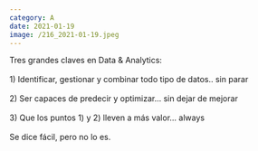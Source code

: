 ```yaml
--- 
category: A 
date: 2021-01-19 
image: /216_2021-01-19.jpeg 
--- 
```


Tres grandes claves en Data & Analytics:<br><br>1) Identificar, gestionar y combinar todo tipo de datos.. sin parar <br><br>2) Ser capaces de predecir y optimizar... sin dejar de mejorar <br><br>3) Que los puntos 1) y 2) lleven a más valor... always<br><br>Se dice fácil, pero no lo es.